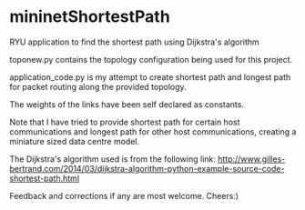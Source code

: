 # mininetShortestPath
RYU application to find the shortest path using Dijkstra's algorithm

toponew.py contains the topology configuration being used for this project.

application_code.py is my attempt to create shortest path and longest path for packet routing along the provided topology.

The weights of the links have been self declared as constants.

Note that I have tried to provide shortest path for certain host communications and longest path for other host communications, creating a miniature sized data centre model.

The Dijkstra's algorithm used is from the following link:
http://www.gilles-bertrand.com/2014/03/dijkstra-algorithm-python-example-source-code-shortest-path.html

Feedback and corrections if any are most welcome.
Cheers:)




